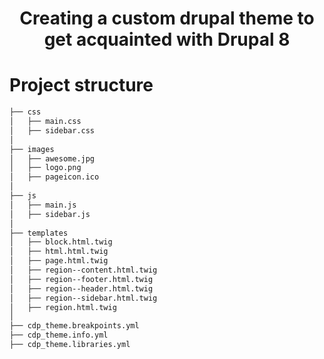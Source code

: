 # <p align="center">Creating a custom drupal theme to get acquainted with Drupal 8</p>
# Project structure
```bash
├── css
│   ├── main.css
│   ├── sidebar.css
│
├── images
│   ├── awesome.jpg
│   ├── logo.png
│   ├── pageicon.ico
│
├── js
│   ├── main.js
│   ├── sidebar.js
│
├── templates
│   ├── block.html.twig
│   ├── html.html.twig
│   ├── page.html.twig
│   ├── region--content.html.twig
│   ├── region--footer.html.twig
│   ├── region--header.html.twig
│   ├── region--sidebar.html.twig
│   ├── region.html.twig
│
├── cdp_theme.breakpoints.yml
├── cdp_theme.info.yml
├── cdp_theme.libraries.yml
```
